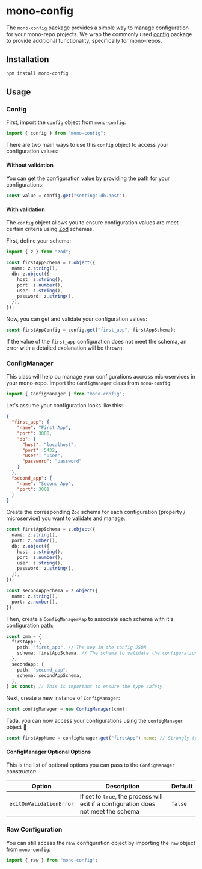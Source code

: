 # mono-config

The `mono-config` package provides a simple way to manage configuration for your mono-repo projects.
We wrap the commonly used [config](https://www.npmjs.com/package/config) package to provide additional functionality, specifically for mono-repos.

## Installation

```bash
npm install mono-config
```

## Usage

### Config

First, import the `config` object from `mono-config`:

```typescript
import { config } from "mono-config";
```

There are two main ways to use this `config` object to access your configuration values:

#### Without validation

You can get the configuration value by providing the path for your configurations:

```typescript
const value = config.get("settings.db.host");
```

#### With validation

The `config` object allows you to ensure configuration values are meet certain criteria using [Zod](https://zod.dev/) schemas.

First, define your schema:

```typescript
import { z } from "zod";

const firstAppSchema = z.object({
  name: z.string(),
  db: z.object({
    host: z.string(),
    port: z.number(),
    user: z.string(),
    password: z.string(),
  }),
});
```

Now, you can get and validate your configuration values:

```typescript
const firstAppConfig = config.get("first_app", firstAppSchema);
```

If the value of the `first_app` configuration does not meet the schema, an error with a detailed explanation will be thrown.

### ConfigManager

This class will help ou manage your configurations accross microservices in your mono-repo.
Import the `ConfigManager` class from `mono-config`:

```typescript
import { ConfigManager } from "mono-config";
```

Let's assume your configuration looks like this:

```json
{
  "first_app": {
    "name": "First App",
    "port": 3000,
    "db": {
      "host": "localhost",
      "port": 5432,
      "user": "user",
      "password": "password"
    }
  },
  "second_app": {
    "name": "Second App",
    "port": 3001
  }
}
```

Create the corresponding `Zod` schema for each configuration (property / microservice) you want to validate and manage:

```typescript
const firstAppSchema = z.object({
  name: z.string(),
  port: z.number(),
  db: z.object({
    host: z.string(),
    port: z.number(),
    user: z.string(),
    password: z.string(),
  }),
});

const secondAppSchema = z.object({
  name: z.string(),
  port: z.number(),
});
```

Then, create a `ConfigManagerMap` to associate each schema with it's configuration path:

```typescript
const cmm = {
  firstApp: {
    path: "first_app", // The key in the config JSON
    schema: firstAppSchema, // The schema to validate the configuration (optional)
  },
  secondApp: {
    path: "second_app",
    schema: secondAppSchema,
  },
} as const; // This is important to ensure the type safety
```

Next, create a new instance of `ConfigManager`:

```typescript
const configManager = new ConfigManager(cmm);
```

Tada, you can now access your configurations using the `configManager` object :tada:

```typescript
const firstAppName = configManager.get("firstApp").name; // Strongly typed!
```

#### ConfigManager Optional Options

This is the list of optional options you can pass to the `ConfigManager` constructor:

| Option                  | Description                                                                         | Default |
| ----------------------- | ----------------------------------------------------------------------------------- | ------- |
| `exitOnValidationError` | If set to `true`, the process will exit if a configuration does not meet the schema | `false` |

### Raw Configuration

You can still access the raw configuration object by importing the `raw` object from `mono-config`:

```typescript
import { raw } from "mono-config";
```
